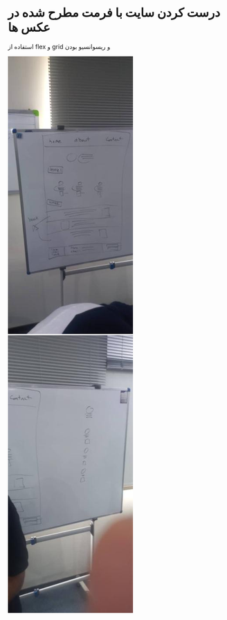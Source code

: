 # درست کردن سایت با فرمت مطرح شده در عکس ها

 استفاده از flex و grid و ریسوانسیو بودن

 ![img](./IMG-20220615-WA0000.jpg)
 ![img](./IMG-20220615-WA0001.jpg)